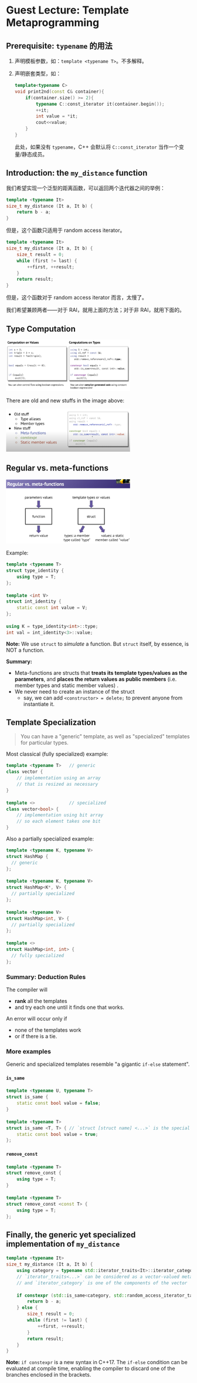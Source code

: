# Guest Lecture: Template Metaprogramming

## Prerequisite: `typename` 的用法

1. 声明模板参数，如：`template <typename T>`。不多解释。

2. 声明嵌套类型，如：

   ```cpp
   template<typename C>
   void print2nd(const C& container){
       if(container.size() >= 2){
           typename C::const_iterator it(container.begin());
           ++it;
           int value = *it;  
           cout<<value;
       }
   }
   ```

   此处，如果没有 `typename`，C++ 会默认将 `C::const_iterator` 当作一个变量/静态成员。



## Introduction: the `my_distance` function

我们希望实现一个泛型的距离函数，可以返回两个迭代器之间的举例：

```cpp
template <typename It>
size_t my_distance (It a, It b) {
    return b - a;
}
```

但是，这个函数只适用于 random access iterator。

```cpp
template <typename It>
size_t my_distance (It a, It b) {
    size_t result = 0;
    while (first != last) {
        ++first, ++result;
    }
    return result;
}
```

但是，这个函数对于 random access iterator 而言，太慢了。

我们希望兼顾两者——对于 RAI，就用上面的方法；对于非 RAI，就用下面的。

## Type Computation

<img src="img/image-20240117161356561.png" alt="image-20240117161356561" style="zoom: 33%;" />

There are old and new stuffs in the image above:

<img src="img/image-20240117162118432.png" alt="image-20240117162118432" style="zoom: 33%;" />

## Regular vs. meta-functions

<img src="img/image-20240117162659508.png" alt="image-20240117162659508" style="zoom:33%;" />

Example:

```cpp
template <typename T>
struct type_identity {
    using type = T;
};

template <int V>
struct int_identity {
    static const int value = V;
};

using K = type_identity<int>::type;
int val = int_identity<3>::value;
```

**Note:** We use `struct` to *simulate* a function. But `struct` itself, by essence, is NOT a function.

**Summary:**

- Meta-functions are structs that **treats its template types/values as the parameters**, and **places the return values as public members** (i.e. member types and static member values) .
- We never need to create an instance of the struct
  - say, we can add `<constructor> = delete;` to prevent anyone from instantiate it.

##  Template Specialization

> You can have a "generic" template, as well as "specialized" templates for particular types.

Most classical (fully specialized) example:

```cpp
template <typename T>   // generic
class vector {
    // implementation using an array
	// that is resized as necessary
}

template <>             // specialized
class vector<bool> {
    // implementation using bit array
	// so each element takes one bit
}
```

Also a partially specialized example:

```cpp
template <typename K, typename V>
struct HashMap {
  // generic
};

template <typename K, typename V>
struct HashMap<K*, V> {
  // partially specialized
};

template <typename V>
struct HashMap<int, V> {
  // partially specialized
};

template <>
struct HashMap<int, int> {
  // fully specialized
};
```

### Summary: Deduction Rules

The compiler will 

- **rank** all the templates 
- and try each one until it finds one that works.

An error will occur only if 

- none of the templates work 
- or if there is a tie.

### More examples

Generic and specialized templates resemble "a gigantic `if-else` statement".

#### `is_same`

```cpp
template <typename U, typename T>
struct is_same {
    static const bool value = false;
}

template <typename T>
struct is_same <T, T> { // `struct [struct name] <...>` is the special syntax for specialized template
  	static const bool value = true;  
};
```

#### `remove_const`

```cpp
template <typename T>
struct remove_const {
    using type = T;
}

template <typename T>
struct remove_const <const T> {
  	using type = T; 
};
```

## Finally, the generic yet specialized implementation of `my_distance`

```cpp
template <typename It>
size_t my_distance (It a, It b) {
	using category = typename std::iterator_traits<It>::iterator_category; // `category` is a type!
    // `iterator_traits<...>` can be considered as a vector-valued metafunction
    // and `iterator_category` is one of the components of the vector
    
    if constexpr (std::is_same<category, std::random_access_iterator_tag>::value) {
        return b - a;
    } else {
        size_t result = 0;
        while (first != last) {
            ++first, ++result;
        }
        return result;
    }
}
```

**Note:** `if constexpr` is a new syntax in C++17. The `if-else` condition can be evaluated at compile time, enabling the compiler to discard one of the branches enclosed in the brackets.